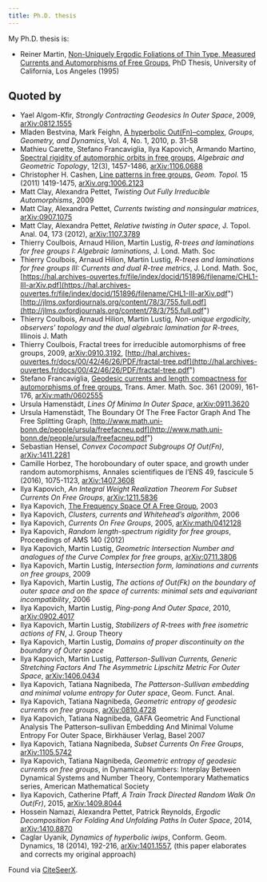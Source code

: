 ```yaml
---
title: Ph.D. thesis
---
```


My Ph.D. thesis is:

- Reiner Martin, [Non-Uniquely Ergodic Foliations of Thin Type, Measured Currents and Automorphisms of Free Groups](http://www.worldcat.org/title/non-uniquely-ergodic-foliations-of-thin-type-measured-currents-and-automorphisms-of-free-groups/oclc/34536057), PhD Thesis, University of California, Los Angeles (1995)

## Quoted by

- Yael Algom-Kfir, *Strongly Contracting Geodesics In Outer Space*, 2009, [arXiv:0812.1555](https://arXiv.org/abs/0812.1555)
- Mladen Bestvina, Mark Feighn, [A hyperbolic Out(Fn)–complex](https://utah.pure.elsevier.com/en/publications/a-hyperbolic-outfsubnsub-complex), *Groups, Geometry, and Dynamics*, Vol. 4, No. 1, 2010, p. 31-58
- Mathieu Carette, Stefano Francaviglia, Ilya Kapovich, Armando Martino, [Spectral rigidity of automorphic orbits in free groups](http://msp.org/agt/2012/12-3/p09.xhtml), *Algebraic and Geometric Topology*, 12(3), 1457-1486, [arXiv:1106.0688](https://arXiv.org/abs/1106.0688)
- Christopher H. Cashen, [Line patterns in free groups](http://www.mat.univie.ac.at/~cashen/Splitting.pdf), *Geom. Topol.* 15 (2011) 1419-1475, [arXiv.org:1006.2123](https://arXiv.org/abs/1006.2123)
- Matt Clay, Alexandra Pettet, *Twisting Out Fully Irreducible Automorphisms*, 2009
- Matt Clay, Alexandra Pettet, *Currents twisting and nonsingular matrices*, [arXiv:0907.1075](https://arXiv.org/abs/0907.1075)
- Matt Clay, Alexandra Pettet, *Relative twisting in Outer space*, J. Topol. Anal. 04, 173 (2012), [arXiv:1107.3789](https://arXiv.org/abs/1107.3789)
- Thierry Coulbois, Arnaud Hilion, Martin Lustig, *R-trees and laminations for free groups I: Algebraic laminations*, J. Lond. Math. Soc
- Thierry Coulbois, Arnaud Hilion, Martin Lustig, *R-trees and laminations for free groups III: Currents and dual R-tree metrics*, J. Lond. Math. Soc, [https://hal.archives-ouvertes.fr/file/index/docid/151896/filename/CHL1-III-arXiv.pdf](https://hal.archives-ouvertes.fr/file/index/docid/151896/filename/CHL1-III-arXiv.pdf") [http://jlms.oxfordjournals.org/content/78/3/755.full.pdf](http://jlms.oxfordjournals.org/content/78/3/755.full.pdf")
- Thierry Coulbois, Arnaud Hilion, Martin Lustig, *Non-unique ergodicity, observers’ topology and the dual algebraic lamination for R-trees*, Illinois J. Math
- Thierry Coulbois, Fractal trees for irreducible automorphisms of free groups, 2009, [arXiv:0910.3192](https://arXiv.org/abs/0910.3192), [http://hal.archives-ouvertes.fr/docs/00/42/46/26/PDF/fractal-tree.pdf](http://hal.archives-ouvertes.fr/docs/00/42/46/26/PDF/fractal-tree.pdf")
- Stefano Francaviglia, [Geodesic currents and length compactness for automorphisms of free groups](https://doi.org/10.1090/S0002-9947-08-04420-6), Trans. Amer. Math. Soc. 361 (2009), 161-176, [arXiv:math/0602555](https://arXiv.org/abs/math/0602555)
- Ursula Hamenstädt, *Lines Of Minima In Outer Space*, [arXiv:0911.3620](http://arXiv.org/abs/0911.3620)
- Ursula Hamenstädt, The Boundary Of The Free Factor Graph And The Free Splitting Graph, [http://www.math.uni-bonn.de/people/ursula/freefacneu.pdf](http://www.math.uni-bonn.de/people/ursula/freefacneu.pdf")
- Sebastian Hensel, *Convex Cocompact Subgroups Of Out(Fn)*, [arXiv:1411.2281](http://arXiv.org/abs/1411.2281)
- Camille Horbez, The horoboundary of outer space, and growth under random automorphisms, Annales scientifiques de l’ENS 49, fascicule 5 (2016), 1075-1123, [arXiv:1407.3608](https://arXiv.org/abs/1407.3608)
- Ilya Kapovich, *An Integral Weight Realization Theorem For Subset Currents On Free Groups*, [arXiv:1211.5836](https://arXiv.org/abs/1211.5836)
- Ilya Kapovich, [The Frequency Space Of A Free Group](https://arxiv.org/pdf/math/0311053.pdf), 2003
- Ilya Kapovich, *Clusters, currents and Whitehead’s algorithm*, 2006
- Ilya Kapovich, *Currents On Free Groups*, 2005, [arXiv:math/0412128](https://arXiv.org/abs/math/0412128)
- Ilya Kapovich, *Random length-spectrum rigidity for free groups*, Proceedings of AMS 140 (2012)
- Ilya Kapovich, Martin Lustig, *Geometric Intersection Number and analogues of the Curve Complex for free groups*, [arXiv:0711.3806](https://arXiv.org/abs/0711.3806)
- Ilya Kapovich, Martin Lustig, *Intersection form, laminations and currents on free groups*, 2009
- Ilya Kapovich, Martin Lustig, *The actions of Out(Fk) on the boundary of outer space and on the space of currents: minimal sets and equivariant incompatibility*, 2006
- Ilya Kapovich, Martin Lustig, *Ping-pong And Outer Space*, 2010, [arXiv:0902.4017](https://arXiv.org/abs/0902.4017)
- Ilya Kapovich, Martin Lustig, *Stabilizers of R-trees with free isometric actions of FN*, J. Group Theory
- Ilya Kapovich, Martin Lustig, *Domains of proper discontinuity on the boundary of Outer space*
- Ilya Kapovich, Martin Lustig, *Patterson-Sullivan Currents, Generic Stretching Factors And The Asymmetric Lipschitz Metric For Outer Space*, [arXiv:1406.0434](http://arXiv.org/abs/1406.0434)
- Ilya Kapovich, Tatiana Nagnibeda, *The Patterson-Sullivan embedding and minimal volume entropy for Outer space*, Geom. Funct. Anal.
- Ilya Kapovich, Tatiana Nagnibeda, *Geometric entropy of geodesic currents on free groups*, [arXiv:0810.4728](http://arXiv.org/abs/0810.4728)
- Ilya Kapovich, Tatiana Nagnibeda, GAFA Geometric And Functional Analysis The Patterson–sullivan Embedding And Minimal Volume Entropy For Outer Space, Birkhäuser Verlag, Basel 2007
- Ilya Kapovich, Tatiana Nagnibeda, *Subset Currents On Free Groups*, [arXiv:1105.5742](https://arXiv.org/abs/1105.5742)
- Ilya Kapovich, Tatiana Nagnibeda, *Geometric entropy of geodesic currents on free groups*, in Dynamical Numbers: Interplay Between Dynamical Systems and Number Theory, Contemporary Mathematics series, American Mathematical Society
- Ilya Kapovich, Catherine Pfaff, *A Train Track Directed Random Walk On Out(Fr)*, 2015, [arXiv:1409.8044](https://arXiv.org/abs/1409.8044)
- Hossein Namazi, Alexandra Pettet, Patrick Reynolds, *Ergodic Decomposition For Folding And Unfolding Paths In Outer Space*, 2014, [arXiv:1410.8870](https://arXiv.org/abs/1410.8870)
- Caglar Uyanik, *Dynamics of hyperbolic iwips*, Conform. Geom. Dynamics, 18 (2014), 192-216, [arXiv:1401.1557](https://arXiv.org/abs/1401.1557), (this paper elaborates and corrects my original approach)

Found via [CiteSeerX](http://citeseerx.ist.psu.edu/showciting;jsessionid=A6E261FAED5D39EC792C3B982BED0C10?cid=691814).
